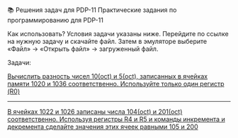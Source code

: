 📚 Решения задач для PDP-11
Практические задания по программированию для PDP-11

Как использовать?
Условия задачи указаны ниже. Перейдите по ссылке на нужную задачу и скачайте файл. Затем в эмуляторе выберите «Файл» -> «Открыть файл» -> загруженный файл.

Задачи:

[Вычислить разность чисел 10(oct) и 5(oct), записанных в ячейках памяти 1020 и 1036 соответственно. Используйте только один регистр (R0)](Задачи/Задача1.pdp)
*******************************************************************************************
[В ячейках 1022 и 1026 записаны числа 104(oct) и 201(oct) соответственно. Используя регистры R4 и R5 и команды инкремента и декремента сделайте значения этих ячеек равными 105 и 200](Задачи/Задача2.pdp)
